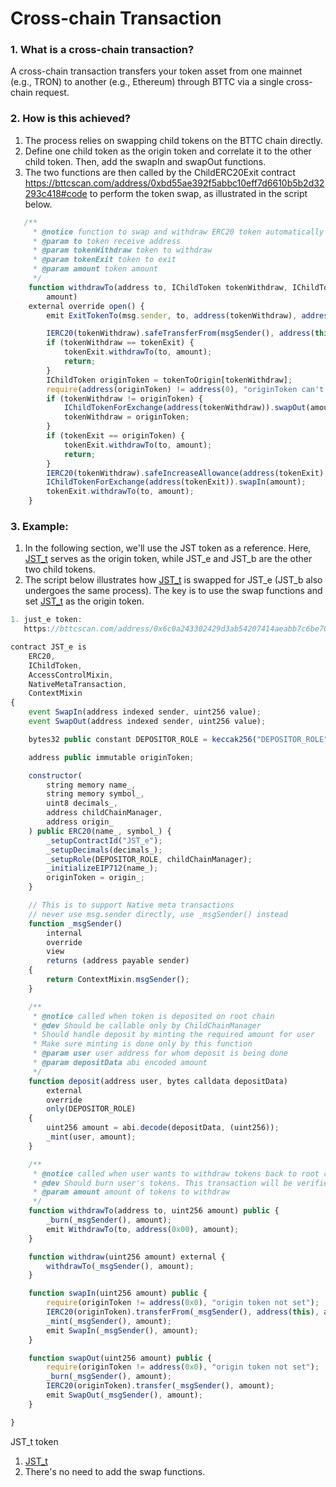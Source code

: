 # Cross-chain Transaction

### 1. What is a cross-chain transaction?  
  A cross-chain transaction transfers your token asset from one mainnet (e.g., TRON) to another (e.g., Ethereum) through BTTC via a single cross-chain request.  
### 2. How is this achieved?  
  1. The process relies on swapping child tokens on the BTTC chain directly.  
  2. Define one child token as the origin token and correlate it to the other child token. Then, add the swapIn and swapOut functions.  
  3. The two functions are then called by the ChildERC20Exit contract https://bttcscan.com/address/0xbd55ae392f5abbc10eff7d6610b5b2d32293c418#code to perform the token swap, as illustrated in the script below.  

```js
   /**
     * @notice function to swap and withdraw ERC20 token automatically except btt interrelated token
     * @param to token receive address
     * @param tokenWithdraw token to withdraw
     * @param tokenExit token to exit
     * @param amount token amount
     */
    function withdrawTo(address to, IChildToken tokenWithdraw, IChildToken tokenExit, uint256
        amount)
    external override open() {
        emit ExitTokenTo(msg.sender, to, address(tokenWithdraw), address(tokenExit), amount);

        IERC20(tokenWithdraw).safeTransferFrom(msgSender(), address(this), amount);
        if (tokenWithdraw == tokenExit) {
            tokenExit.withdrawTo(to, amount);
            return;
        }
        IChildToken originToken = tokenToOrigin[tokenWithdraw];
        require(address(originToken) != address(0), "originToken can't be zero");
        if (tokenWithdraw != originToken) {
            IChildTokenForExchange(address(tokenWithdraw)).swapOut(amount);
            tokenWithdraw = originToken;
        }
        if (tokenExit == originToken) {
            tokenExit.withdrawTo(to, amount);
            return;
        }
        IERC20(tokenWithdraw).safeIncreaseAllowance(address(tokenExit), amount);
        IChildTokenForExchange(address(tokenExit)).swapIn(amount);
        tokenExit.withdrawTo(to, amount);
    }
```

### 3. Example:
  1. In the following section, we'll use the JST token as a reference. Here, [JST_t](https://bttcscan.com/address/0x17501034df227d8565a8c11f41df2418f5d403b6#code) serves as the origin token, while JST_e and JST_b are the other two child tokens.
  2. The script below illustrates how [JST_t](https://bttcscan.com/address/0x17501034df227d8565a8c11f41df2418f5d403b6#code) is swapped for JST_e (JST_b also undergoes the same process). The key is to use the swap functions and set [JST_t](https://bttcscan.com/address/0x17501034df227d8565a8c11f41df2418f5d403b6#code) as the origin token.

```js
1. just_e token:   
   https://bttcscan.com/address/0x6c0a243302429d3ab54207414aeabb7c6be70aeb#code 

contract JST_e is
    ERC20,
    IChildToken,
    AccessControlMixin,
    NativeMetaTransaction,
    ContextMixin
{
    event SwapIn(address indexed sender, uint256 value);
    event SwapOut(address indexed sender, uint256 value);

    bytes32 public constant DEPOSITOR_ROLE = keccak256("DEPOSITOR_ROLE");

    address public immutable originToken;

    constructor(
        string memory name_,
        string memory symbol_,
        uint8 decimals_,
        address childChainManager,
        address origin_
    ) public ERC20(name_, symbol_) {
        _setupContractId("JST_e");
        _setupDecimals(decimals_);
        _setupRole(DEPOSITOR_ROLE, childChainManager);
        _initializeEIP712(name_);
        originToken = origin_;
    }

    // This is to support Native meta transactions
    // never use msg.sender directly, use _msgSender() instead
    function _msgSender()
        internal
        override
        view
        returns (address payable sender)
    {
        return ContextMixin.msgSender();
    }

    /**
     * @notice called when token is deposited on root chain
     * @dev Should be callable only by ChildChainManager
     * Should handle deposit by minting the required amount for user
     * Make sure minting is done only by this function
     * @param user user address for whom deposit is being done
     * @param depositData abi encoded amount
     */
    function deposit(address user, bytes calldata depositData)
        external
        override
        only(DEPOSITOR_ROLE)
    {
        uint256 amount = abi.decode(depositData, (uint256));
        _mint(user, amount);
    }

    /**
     * @notice called when user wants to withdraw tokens back to root chain
     * @dev Should burn user's tokens. This transaction will be verified when exiting on root chain
     * @param amount amount of tokens to withdraw
     */
    function withdrawTo(address to, uint256 amount) public {
        _burn(_msgSender(), amount);
        emit WithdrawTo(to, address(0x00), amount);
    }

    function withdraw(uint256 amount) external {
        withdrawTo(_msgSender(), amount);
    }

    function swapIn(uint256 amount) public {
        require(originToken != address(0x0), "origin token not set");
        IERC20(originToken).transferFrom(_msgSender(), address(this), amount);
        _mint(_msgSender(), amount);
        emit SwapIn(_msgSender(), amount);
    }

    function swapOut(uint256 amount) public {
        require(originToken != address(0x0), "origin token not set");
        _burn(_msgSender(), amount);
        IERC20(originToken).transfer(_msgSender(), amount);
        emit SwapOut(_msgSender(), amount);
    }

}
```

JST_t token
1. [JST_t](https://bttcscan.com/address/0x17501034df227d8565a8c11f41df2418f5d403b6#code)
2. There's no need to add the swap functions.

